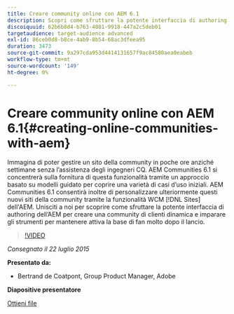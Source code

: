 ```yaml
---
title: Creare community online con AEM 6.1
description: Scopri come sfruttare la potente interfaccia di authoring dell’AEM per creare una community di clienti dinamica e gli strumenti per mantenere attiva la base di fan molto dopo il lancio.
discoiquuid: 62b6b8d4-b763-4801-9918-447a2c5deb01
targetaudience: target-audience advanced
exl-id: 86ceb0d8-b8ce-4ab9-8b54-68ac3dfeea95
duration: 3473
source-git-commit: 9a297cda953d4414131657f9ac84580aea0eabeb
workflow-type: tm+mt
source-wordcount: '149'
ht-degree: 0%

---
```


# Creare community online con AEM 6.1{#creating-online-communities-with-aem}

Immagina di poter gestire un sito della community in poche ore anziché settimane senza l’assistenza degli ingegneri CQ. AEM Communities 6.1 si concentrerà sulla fornitura di questa funzionalità tramite un approccio basato su modelli guidato per coprire una varietà di casi d’uso iniziali. AEM Communities 6.1 consentirà inoltre di personalizzare ulteriormente questi nuovi siti della community tramite la funzionalità WCM [!DNL Sites] dell&#39;AEM. Unisciti a noi per scoprire come sfruttare la potente interfaccia di authoring dell’AEM per creare una community di clienti dinamica e imparare gli strumenti per mantenere attiva la base di fan molto dopo il lancio.

>[!VIDEO](https://video.tv.adobe.com/v/19381/?quality=9)

*Consegnato il 22 luglio 2015*

**Presentato da:**

* Bertrand de Coatpont, Group Product Manager, Adobe

**Diapositive presentatore**

[Ottieni file](assets/aem-6-1-communities-gems.pdf)
<!--
[Get back to the Overview](https://helpx.adobe.com/it/experience-manager/kt/eseminars/gems/aem-index.html)
-->
